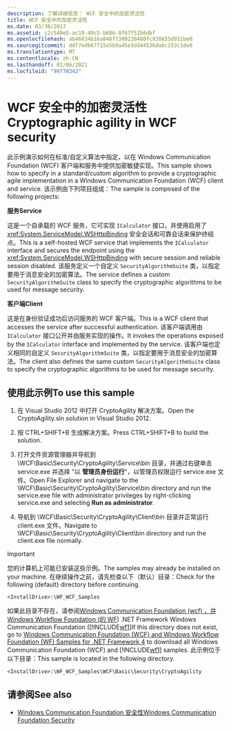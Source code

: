 ```yaml
---
description: 了解详细信息： WCF 安全中的加密灵活性
title: WCF 安全中的加密灵活性
ms.date: 03/30/2017
ms.assetid: c2c549e5-ac19-40c5-b686-8f67f52b6dbf
ms.openlocfilehash: ab46034b16a846f7399220480fc928655d931be0
ms.sourcegitcommit: ddf7edb67715a5b9a45e3dd44536dabc153c1de0
ms.translationtype: MT
ms.contentlocale: zh-CN
ms.lasthandoff: 02/06/2021
ms.locfileid: "99778342"
---
```

# <a name="cryptographic-agility-in-wcf-security"></a><span data-ttu-id="d4f44-103">WCF 安全中的加密灵活性</span><span class="sxs-lookup"><span data-stu-id="d4f44-103">Cryptographic agility in WCF security</span></span>

<span data-ttu-id="d4f44-104">此示例演示如何在标准/自定义算法中指定，以在 Windows Communication Foundation (WCF) 客户端和服务中提供加密敏捷实现。</span><span class="sxs-lookup"><span data-stu-id="d4f44-104">This sample shows how to specify in a standard/custom algorithm to provide a cryptographic agile implementation in a Windows Communication Foundation (WCF) client and service.</span></span> <span data-ttu-id="d4f44-105">该示例由下列项目组成：</span><span class="sxs-lookup"><span data-stu-id="d4f44-105">The sample is composed of the following projects:</span></span>

<span data-ttu-id="d4f44-106">**服务**</span><span class="sxs-lookup"><span data-stu-id="d4f44-106">**Service**</span></span>

<span data-ttu-id="d4f44-107">这是一个自承载的 WCF 服务，它可实现 `ICalculator` 接口，并使用启用了 <xref:System.ServiceModel.WSHttpBinding> 安全会话和可靠会话来保护终结点。</span><span class="sxs-lookup"><span data-stu-id="d4f44-107">This is a self-hosted WCF service that implements the `ICalculator` interface and secures the endpoint using the <xref:System.ServiceModel.WSHttpBinding> with secure session and reliable session disabled.</span></span> <span data-ttu-id="d4f44-108">该服务定义一个自定义 `SecurityAlgorithmSuite` 类，以指定要用于消息安全的加密算法。</span><span class="sxs-lookup"><span data-stu-id="d4f44-108">The service defines a custom `SecurityAlgorithmSuite` class to specify the cryptographic algorithms to be used for message security.</span></span>

<span data-ttu-id="d4f44-109">**客户端**</span><span class="sxs-lookup"><span data-stu-id="d4f44-109">**Client**</span></span>

<span data-ttu-id="d4f44-110">这是在身份验证成功后访问服务的 WCF 客户端。</span><span class="sxs-lookup"><span data-stu-id="d4f44-110">This is a WCF client that accesses the service after successful authentication.</span></span> <span data-ttu-id="d4f44-111">该客户端调用由 `ICalculator` 接口公开并由服务实现的操作。</span><span class="sxs-lookup"><span data-stu-id="d4f44-111">It invokes the operations exposed by the `ICalculator` interface and implemented by the service.</span></span> <span data-ttu-id="d4f44-112">该客户端也定义相同的自定义 `SecurityAlgorithmSuite` 类，以指定要用于消息安全的加密算法。</span><span class="sxs-lookup"><span data-stu-id="d4f44-112">The client also defines the same custom `SecurityAlgorithmSuite` class to specify the cryptographic algorithms to be used for message security.</span></span>

## <a name="to-use-this-sample"></a><span data-ttu-id="d4f44-113">使用此示例</span><span class="sxs-lookup"><span data-stu-id="d4f44-113">To use this sample</span></span>

1. <span data-ttu-id="d4f44-114">在 Visual Studio 2012 中打开 CryptoAgility 解决方案。</span><span class="sxs-lookup"><span data-stu-id="d4f44-114">Open the CryptoAgility.sln solution in Visual Studio 2012.</span></span>

2. <span data-ttu-id="d4f44-115">按 CTRL+SHIFT+B 生成解决方案。</span><span class="sxs-lookup"><span data-stu-id="d4f44-115">Press CTRL+SHIFT+B to build the solution.</span></span>

3. <span data-ttu-id="d4f44-116">打开文件资源管理器并导航到 \WCF\Basic\Security\CryptoAgility\Service\bin 目录，并通过右键单击 service.exe 并选择 "以 **管理员身份运行**"，以管理员权限运行 service.exe 文件。</span><span class="sxs-lookup"><span data-stu-id="d4f44-116">Open File Explorer and navigate to the \WCF\Basic\Security\CryptoAgility\Service\bin directory and run the service.exe file with administrator privileges by right-clicking service.exe and selecting **Run as administrator**.</span></span>

4. <span data-ttu-id="d4f44-117">导航到 \WCF\Basic\Security\CryptoAgility\Client\bin 目录并正常运行 client.exe 文件。</span><span class="sxs-lookup"><span data-stu-id="d4f44-117">Navigate to \WCF\Basic\Security\CryptoAgility\Client\bin directory and run the client.exe file normally.</span></span>

> [!IMPORTANT]
> <span data-ttu-id="d4f44-118">您的计算机上可能已安装这些示例。</span><span class="sxs-lookup"><span data-stu-id="d4f44-118">The samples may already be installed on your machine.</span></span> <span data-ttu-id="d4f44-119">在继续操作之前，请先检查以下（默认）目录：</span><span class="sxs-lookup"><span data-stu-id="d4f44-119">Check for the following (default) directory before continuing.</span></span>
>
> `<InstallDrive>:\WF_WCF_Samples`
>
> <span data-ttu-id="d4f44-120">如果此目录不存在，请参阅[Windows Communication Foundation (wcf) ，并 Windows Workflow Foundation (的 WF](https://www.microsoft.com/download/details.aspx?id=21459)) .NET Framework Windows Communication Foundation ([!INCLUDE[wf1](../../../../includes/wf1-md.md)]</span><span class="sxs-lookup"><span data-stu-id="d4f44-120">If this directory does not exist, go to [Windows Communication Foundation (WCF) and Windows Workflow Foundation (WF) Samples for .NET Framework 4](https://www.microsoft.com/download/details.aspx?id=21459) to download all Windows Communication Foundation (WCF) and [!INCLUDE[wf1](../../../../includes/wf1-md.md)] samples.</span></span> <span data-ttu-id="d4f44-121">此示例位于以下目录：</span><span class="sxs-lookup"><span data-stu-id="d4f44-121">This sample is located in the following directory.</span></span>
>
> `<InstallDrive>:\WF_WCF_Samples\WCF\Basic\Security\CryptoAgility`

## <a name="see-also"></a><span data-ttu-id="d4f44-122">请参阅</span><span class="sxs-lookup"><span data-stu-id="d4f44-122">See also</span></span>

- [<span data-ttu-id="d4f44-123">Windows Communication Foundation 安全性</span><span class="sxs-lookup"><span data-stu-id="d4f44-123">Windows Communication Foundation Security</span></span>](../feature-details/security.md)
